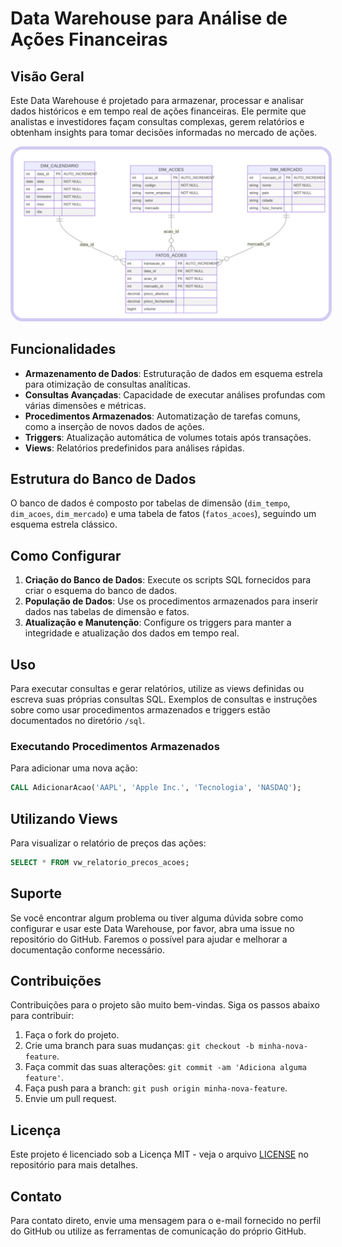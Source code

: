 # Data Warehouse para Análise de Ações Financeiras

## Visão Geral

Este Data Warehouse é projetado para armazenar, processar e analisar dados históricos e em tempo real de ações financeiras. Ele permite que analistas e investidores façam consultas complexas, gerem relatórios e obtenham insights para tomar decisões informadas no mercado de ações.

<img src="https://raw.githubusercontent.com/AlefRP/sql_dwacoes/main/dw_acoes.svg" alt="Nome da imagem" style="border: 5px solid #d2cbf3; border-radius: 20px; border-style: solid;" />

## Funcionalidades

- **Armazenamento de Dados**: Estruturação de dados em esquema estrela para otimização de consultas analíticas.
- **Consultas Avançadas**: Capacidade de executar análises profundas com várias dimensões e métricas.
- **Procedimentos Armazenados**: Automatização de tarefas comuns, como a inserção de novos dados de ações.
- **Triggers**: Atualização automática de volumes totais após transações.
- **Views**: Relatórios predefinidos para análises rápidas.

## Estrutura do Banco de Dados

O banco de dados é composto por tabelas de dimensão (`dim_tempo`, `dim_acoes`, `dim_mercado`) e uma tabela de fatos (`fatos_acoes`), seguindo um esquema estrela clássico.

## Como Configurar

1. **Criação do Banco de Dados**: Execute os scripts SQL fornecidos para criar o esquema do banco de dados.
2. **População de Dados**: Use os procedimentos armazenados para inserir dados nas tabelas de dimensão e fatos.
3. **Atualização e Manutenção**: Configure os triggers para manter a integridade e atualização dos dados em tempo real.

## Uso

Para executar consultas e gerar relatórios, utilize as views definidas ou escreva suas próprias consultas SQL. Exemplos de consultas e instruções sobre como usar procedimentos armazenados e triggers estão documentados no diretório `/sql`.

### Executando Procedimentos Armazenados

Para adicionar uma nova ação:

```sql
CALL AdicionarAcao('AAPL', 'Apple Inc.', 'Tecnologia', 'NASDAQ');
```

## Utilizando Views

Para visualizar o relatório de preços das ações:

```sql
SELECT * FROM vw_relatorio_precos_acoes;
```

## Suporte

Se você encontrar algum problema ou tiver alguma dúvida sobre como configurar e usar este Data Warehouse, por favor, abra uma issue no repositório do GitHub. Faremos o possível para ajudar e melhorar a documentação conforme necessário.

## Contribuições

Contribuições para o projeto são muito bem-vindas. Siga os passos abaixo para contribuir:

1. Faça o fork do projeto.
2. Crie uma branch para suas mudanças: `git checkout -b minha-nova-feature`.
3. Faça commit das suas alterações: `git commit -am 'Adiciona alguma feature'`.
4. Faça push para a branch: `git push origin minha-nova-feature`.
5. Envie um pull request.

## Licença

Este projeto é licenciado sob a Licença MIT - veja o arquivo [LICENSE](LICENSE) no repositório para mais detalhes.

## Contato

Para contato direto, envie uma mensagem para o e-mail fornecido no perfil do GitHub ou utilize as ferramentas de comunicação do próprio GitHub.

